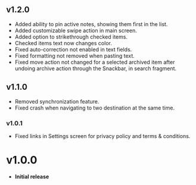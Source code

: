## v1.2.0
- Added ability to pin active notes, showing them first in the list.
- Added customizable swipe action in main screen.
- Added option to strikethrough checked items.
- Checked items text now changes color.
- Fixed auto-correction not enabled in text fields.
- Fixed formatting not removed when pasting text.
- Fixed move action not changed for a selected archived item after undoing archive action through the Snackbar,
in search fragment.

## v1.1.0
- Removed synchronization feature.
- Fixed crash when navigating to two destination at the same time.

### v1.0.1
- Fixed links in Settings screen for privacy policy and terms & conditions.

# v1.0.0
- **Initial release**
